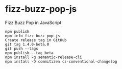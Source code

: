 # fizz-buzz-pop-js

Fizz Buzz Pop in JavaScript

~~~
npm publish
npm info fizz-buzz-pop-js
Create release tag in GitHub
git tag 1.4.0-beta.0
git push --tags
npm publish --tag beta
npm install -g semantic-release-cli
npm install -D commitizen cz-conventional-changelog
~~~